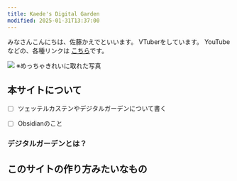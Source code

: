 ```yaml
---
title: Kaede's Digital Garden
modified: 2025-01-31T13:37:00
---
```


みなさんこんにちは、佐藤かえでといいます。
VTuberをしています。
YouTubeなどの、各種リンクは [こちら](https://kaedesato.work/)です。

![](https://i.imgur.com/V1dnGhC.jpeg)
※めっちゃきれいに取れた写真


## 本サイトについて

- [ ] ツェッテルカステンやデジタルガーデンについて書く
- [ ] Obsidianのこと


### デジタルガーデンとは？


## このサイトの作り方みたいなもの

